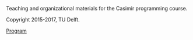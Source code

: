 Teaching and organizational materials for the Casimir programming course.

Copyright 2015-2017, TU Delft.

[Program](program.md)
